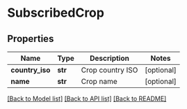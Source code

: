 # SubscribedCrop

## Properties
Name | Type | Description | Notes
------------ | ------------- | ------------- | -------------
**country_iso** | **str** | Crop country ISO | [optional] 
**name** | **str** | Crop name | [optional] 

[[Back to Model list]](../README.md#documentation-for-models) [[Back to API list]](../README.md#documentation-for-api-endpoints) [[Back to README]](../README.md)


